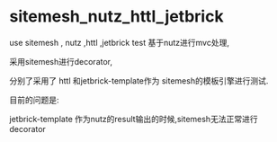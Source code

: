 sitemesh_nutz_httl_jetbrick
===========================

use sitemesh , nutz ,httl ,jetbrick test
基于nutz进行mvc处理,

采用sitemesh进行decorator,

分别了采用了 httl 和jetbrick-template作为 sitemesh的模板引擎进行测试.

目前的问题是:

jetbrick-template 作为nutz的result输出的时候,sitemesh无法正常进行 decorator